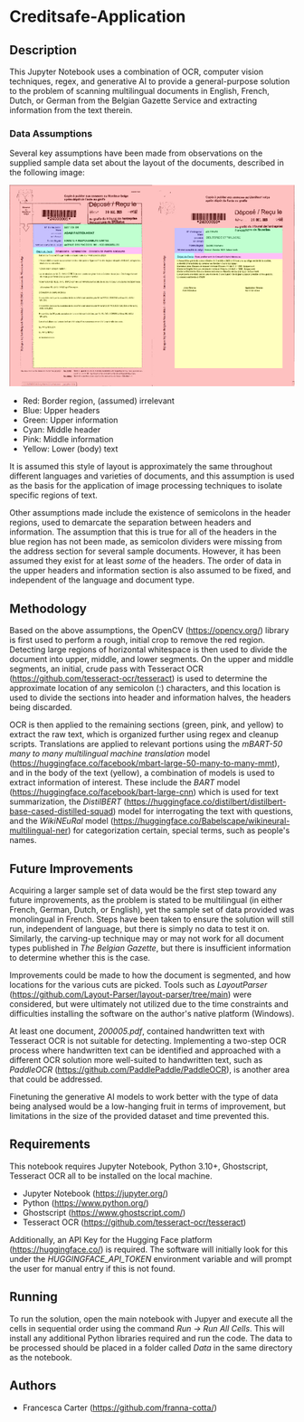# Creditsafe-Application

## Description
This Jupyter Notebook uses a combination of OCR, computer vision techniques, regex, and generative AI to provide a general-purpose solution to the problem of scanning multilingual documents in English, French, Dutch, or German from the Belgian Gazette Service and extracting information from the text therein.

### Data Assumptions
Several key assumptions have been made from observations on the supplied sample data set about the layout of the documents, described in the following image:

![Layout Diagram](https://github.com/franna-cotta/creditsafe-application/blob/main/images/Layout_Example.jpg)

- Red: Border region, (assumed) irrelevant
- Blue: Upper headers
- Green: Upper information
- Cyan: Middle header
- Pink: Middle information
- Yellow: Lower (body) text

It is assumed this style of layout is approximately the same throughout different languages and varieties of documents, and this assumption is used as the basis for the application of image processing techniques to isolate specific regions of text.

Other assumptions made include the existence of semicolons in the header regions, used to demarcate the separation between headers and information. The assumption that this is true for all of the headers in the blue region has not been made, as semicolon dividers were missing from the address section for several sample documents. However, it has been assumed they exist for at least *some* of the headers. The order of data in the upper headers and information section is also assumed to be fixed, and independent of the language and document type.

## Methodology
Based on the above assumptions, the OpenCV (https://opencv.org/) library is first used to perform a rough, initial crop to remove the red region. Detecting large regions of horizontal whitespace is then used to divide the document into upper, middle, and lower segments. On the upper and middle segments, an initial, crude pass with Tesseract OCR (https://github.com/tesseract-ocr/tesseract) is used to determine the approximate location of any semicolon (:) characters, and this location is used to divide the sections into header and information halves, the headers being discarded.

OCR is then applied to the remaining sections (green, pink, and yellow) to extract the raw text, which is organized further using regex and cleanup scripts. Translations are applied to relevant portions using the *mBART-50 many to many multilingual machine translation* model (https://huggingface.co/facebook/mbart-large-50-many-to-many-mmt), and in the body of the text (yellow), a combination of models is used to extract information of interest. These include the *BART* model (https://huggingface.co/facebook/bart-large-cnn) which is used for text summarization, the *DistilBERT* (https://huggingface.co/distilbert/distilbert-base-cased-distilled-squad) model for interrogating the text with questions, and the *WikiNEuRal* model (https://huggingface.co/Babelscape/wikineural-multilingual-ner) for categorization certain, special terms, such as people's names.

## Future Improvements
Acquiring a larger sample set of data would be the first step toward any future improvements, as the problem is stated to be multilingual (in either French, German, Dutch, or English), yet the sample set of data provided was monolingual in French. Steps have been taken to ensure the solution will still run, independent of language, but there is simply no data to test it on. Similarly, the carving-up technique may or may not work for all document types published in *The Belgian Gazette*, but there is insufficient information to determine whether this is the case.

Improvements could be made to how the document is segmented, and how locations for the various cuts are picked. Tools such as *LayoutParser* (https://github.com/Layout-Parser/layout-parser/tree/main) were considered, but were ultimately not utilized due to the time constraints and difficulties installing the software on the author's native platform (Windows). 

At least one document, *200005.pdf*, contained handwritten text with Tesseract OCR is not suitable for detecting. Implementing a two-step OCR process where handwritten text can be identified and approached with a different OCR solution more well-suited to handwritten text, such as *PaddleOCR* (https://github.com/PaddlePaddle/PaddleOCR), is another area that could be addressed.

Finetuning the generative AI models to work better with the type of data being analysed would be a low-hanging fruit in terms of improvement, but limitations in the size of the provided dataset and time prevented this.

## Requirements
This notebook requires Jupyter Notebook, Python 3.10+, Ghostscript, Tesseract OCR all to be installed on the local machine.
- Jupyter Notebook (https://jupyter.org/)
- Python (https://www.python.org/)
- Ghostscript (https://www.ghostscript.com/)
- Tesseract OCR (https://github.com/tesseract-ocr/tesseract)

Additionally, an API Key for the Hugging Face platform (https://huggingface.co/) is required. The software will initially look for this under the *HUGGINGFACE_API_TOKEN* environment variable and will prompt the user for manual entry if this is not found.

## Running
To run the solution, open the main notebook with Jupyer and execute all the cells in sequential order using the command *Run -> Run All Cells*. This will install any additional Python libraries required and run the code. The data to be processed should be placed in a folder called *Data* in the same directory as the notebook.

## Authors
- Francesca Carter (https://github.com/franna-cotta/)
